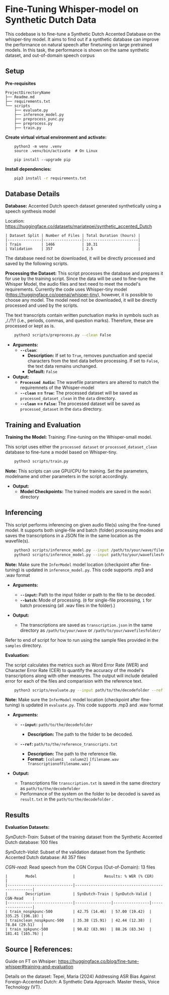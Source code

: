 # Fine-Tuning Whisper-model on Synthetic Dutch Data

This codebase is to fine-tune a Synthetic Dutch Accented Database on the whisper-tiny model. 
It aims to find out if a synthetic database can improve the performance on natural speech after finetuning on large pretrained models.
In this task, the performance is shown on the same synthetic dataset,  and out-of-domain speech corpus

## Setup
**Pre-requisites**

```
ProjectDirectoryName
├── Readme.md
├── requirements.txt
└── scripts
    ├── evaluate.py
    ├── inference_model.py
    ├── preprocess_punc.py
    ├── preprocess.py
    ├── train.py
```

**Create virtual virtual environment and activate:**

```	
	python3 -m venv .venv
	source .venv/bin/activate  # On Linux
	
	pip install --upgrade pip
```

**Install dependencies:**

```sh
	pip3 install -r requirements.txt
```

## Database Details

**Database:** Accented Dutch speech dataset generated synthetically using a speech synthesis model

Location: https://huggingface.co/datasets/mariatepei/synthetic_accented_Dutch

 ```
| Dataset Split | Number of Files | Total Duration (hours) |
|---------------|-----------------|------------------------|
| Train         | 1466            | 10.31                  |
| Validation    | 357             | 2.5                    |
```
The database need not be downloaded, it will be directly processed and saved by the following scripts.

**Processing the Dataset:**
This script processes the database and prepares it for use by the training script. 
Since the data will be used to fine-tune the Whisper Model, the audio files and text need to meet the model's requirements.
Currently the code uses Whisper-tiny model (https://huggingface.co/openai/whisper-tiny), however, it is possible to choose any model. The model need not be downloaded, it will be directly processed and used by the scripts.

The text transcripts contain written punctuation marks in symbols such as ,/./?/! (i.e., periods, commas, and question marks). Therefore, these are processed or kept as is.

```sh
	python3 scripts/preprocess.py --clean False 
```

- **Arguments:**
  - **`--clean`**:
    - **Description:** If set to `True`, removes punctuation and special characters from the text data before processing. If set to `False`, the text data remains unchanged.
    - **Default:** `False`
- **Output:**
    - **`Processed Audio`:** The wavefile parameters are altered to match the requiremnets of the Whisper-model
    - **`--clean` == `True`:** The processed dataset will be saved as `processed_dataset_clean` in the `data` directory.
    - **`--clean` == `False`:** The processed dataset will be saved as `processed_dataset` in the `data` directory.

## Training and Evaluation

**Training the Model:** 
Training: Fine-tuning on the Whisper-small model.

This script uses either the `processed dataset` or `processed_dataset_clean` database to fine-tune a model based on Whisper-tiny.

```sh
	python3 scripts/train.py 
```
**Note:** This scripts can use GPU/CPU for training. Set the parameters, modelname and other parameters in the script accordingly.

- **Output:**
    - **Model Checkpoints:** The trained models are saved in the `model` directory
        
## Inferencing
This script performs inferencing on given audio file(s) using the fine-tuned model. It supports both single-file and batch (folder) processing modes and saves the transcriptions in a JSON file in the same location as the wavefile(s). 

```sh
    python3 scripts/inference_model.py --input /path/to/your/wave/filename.wav --batch 0
    python3 scripts/inference_model.py --input path/to/your/wavefilesfolder/ --batch 1
```
**Note:** Make sure the `InferModel` model location (checkpoint after fine-tuning) is updated in `inference_model.py`. This code supports .mp3 and .wav format

- **Arguments:** 
  - **`--input`:** Path to the input folder or path to the file to be decoded.
  - **`--batch`:** Mode of processing. (`0` for single-file processing, `1` for batch processing (all .wav files in the folder).)

- **Output:**
  - The transcriptions are saved as `transcription.json` in the same directory as `/path/to/your/wave` or `/path/to/your/wavefilesfolder/` 
  
Refer to end of script for how to run using the sample files provided in the `samples` directory.

**Evaluation:**

The script calculates the metrics such as Word Error Rate (WER) and Character Error Rate (CER) to quantify the accuracy of the model's transcriptions along with other measures. The output will include detailed error for each of the files and comparision with the reference text.

```sh
    python3 scripts/evaluate.py --input path/to/the/decodefolder --ref reference_transcripts.txt
```
**Note:** Make sure the `InferModel` model location (checkpoint after fine-tuning) is updated in `evaluate.py`. This code supports .mp3 and .wav format

- **Arguments:**
  - **`--input`:** `path/to/the/decodefolder`
    - **Description:** The path to the folder to be decoded.
  
  - **`--ref`:** `path/to/the/reference_transcripts.txt`
    - **Description:** The path to the reference file.
    - **Format:** 	`[column1	column2]`
    			`[filename.wav TranscriptionofFilename.wav]`
  
- **Output:**
  - Transcriptions file `transcription.txt` is saved in the same directory as `path/to/the/decodefolder` 
  - Performance of the system on the folder to be decoded is saved as `result.txt` in the `path/to/the/decodefolder` .
 
 ## Results
**Evaluation Datasets:**

_SynDutch-Train_: Subset of the training dataset from the Synthetic Accented Dutch database: 100 files

_SynDutch-Valid_: Subset of the validation dataset from the Synthetic Accented Dutch database: All 357 files

_CGN-read_: Read speech from the CGN Corpus (Out-of-Domain): 13 files


```
|        Model                |             Results: % WER (% CER)                |
|-----------------------------|---------------------------------------------------|
|        Description          | SynDutch-Train | SynDutch-Valid |     CGN-Read    |
|-----------------------------|----------------|----------------|-----------------|
| train_nospkpunc-500         | 42.75 (14.46)  | 57.00 (19.42)  | 335.25 (196.18) |
| trainclean_nospkpunc-500    | 35.38 (15.91)  | 42.44 (12.38)  | 78.84 (29.51)   |
| train_spkpunc-500           | 90.82 (83.99)  | 88.26 (83.34)  | 181.41 (165.76) |

```

## Source | References:

Guide on FT on Whsiper: https://huggingface.co/blog/fine-tune-whisper#training-and-evaluation

Details on the dataset: Tepei, Maria (2024) Addressing ASR Bias Against Foreign-Accented Dutch: A Synthetic Data Approach. Master thesis, Voice Technology (VT). 
 

